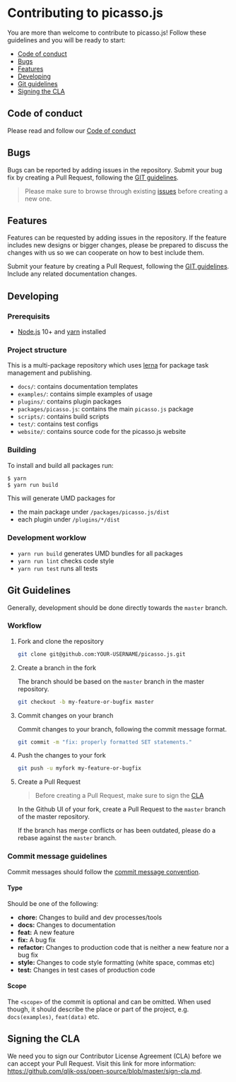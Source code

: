# Contributing to picasso.js

You are more than welcome to contribute to picasso.js! Follow these guidelines and you will be ready to start:

- [Code of conduct](#code-of-conduct)
- [Bugs](#bugs)
- [Features](#features)
- [Developing](#developing)
- [Git guidelines](#git)
- [Signing the CLA](#cla)

## <a name="code-of-conduct"></a> Code of conduct

Please read and follow our [Code of conduct](https://github.com/qlik-oss/open-source/blob/master/CODE_OF_CONDUCT.md)

## <a name="bugs"></a> Bugs

Bugs can be reported by adding issues in the repository. Submit your bug fix by creating a Pull Request, following the [GIT guidelines](#git).

> Please make sure to browse through existing [issues](https://github.com/qlik-oss/picasso.js/labels/bug) before creating a new one.

## <a name="features"></a> Features

Features can be requested by adding issues in the repository. If the feature includes new designs or bigger changes,
please be prepared to discuss the changes with us so we can cooperate on how to best include them.

Submit your feature by creating a Pull Request, following the [GIT guidelines](#git). Include any related documentation changes.

## <a name="developing"></a> Developing

### Prerequisits

- [Node.js](https://nodejs.org/) 10+ and [yarn](https://yarnpkg.com) installed

### Project structure

This is a multi-package repository which uses [lerna](https://github.com/lerna/lerna) for package task management and publishing.

- `docs/`: contains documentation templates
- `examples/`: contains simple examples of usage
- `plugins/`: contains plugin packages
- `packages/picasso.js`: contains the main `picasso.js` package
- `scripts/`: contains build scripts
- `test/`: contains test configs
- `website/`: contains source code for the picasso.js website

### Building

To install and build all packages run:

```sh
$ yarn
$ yarn run build
```

This will generate UMD packages for

- the main package under `/packages/picasso.js/dist`
- each plugin under `/plugins/*/dist`

### Development worklow

- `yarn run build` generates UMD bundles for all packages
- `yarn run lint` checks code style
- `yarn run test` runs all tests

## <a name="git"></a> Git Guidelines

Generally, development should be done directly towards the `master` branch.

### Workflow

1. Fork and clone the repository
    ```sh
    git clone git@github.com:YOUR-USERNAME/picasso.js.git
    ```

1. Create a branch in the fork
    
    The branch should be based on the `master` branch in the master repository.

    ```sh
    git checkout -b my-feature-or-bugfix master
    ```

1. Commit changes on your branch

    Commit changes to your branch, following the commit message format.

    ```sh
    git commit -m "fix: properly formatted SET statements."
    ```

1. Push the changes to your fork

    ```sh
    git push -u myfork my-feature-or-bugfix
    ```

1. Create a Pull Request

    > Before creating a Pull Request, make sure to sign the [CLA](#cla)

    In the Github UI of your fork, create a Pull Request to the `master` branch of the master repository.

    If the branch has merge conflicts or has been outdated, please do a rebase against the `master` branch.


### <a name="commit"></a> Commit message guidelines

Commit messages should follow the [commit message convention](https://conventionalcommits.org/).

#### Type

Should be one of the following:

- **chore:** Changes to build and dev processes/tools
- **docs:** Changes to documentation
- **feat:** A new feature
- **fix:** A bug fix
- **refactor:** Changes to production code that is neither a new feature nor a bug fix
- **style:** Changes to code style formatting (white space, commas etc)
- **test:** Changes in test cases of production code

#### Scope

The `<scope>` of the commit is optional and can be omitted. When used though, it should describe the place or part of the project, e.g. `docs(examples)`, `feat(data)` etc.

## <a name="cla"></a> Signing the CLA

We need you to sign our Contributor License Agreement (CLA) before we can accept your Pull Request. Visit this link for more information: https://github.com/qlik-oss/open-source/blob/master/sign-cla.md.
